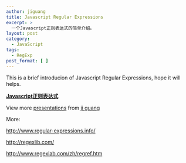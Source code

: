 ```yaml
---
author: jiguang
title: Javascript Regular Expressions
excerpt: >
  一个Javascript正则表达式的简单介绍。
layout: post
category:
  - JavaScript
tags:
  - RegExp
post_format: [ ]
---
```

This is a brief introducion of Javascript Regular Expressions, hope it will helps.

**[Javascript正则表达式][1]** </p> View more [presentations][2] from [ji guang][3]

More:

<http://www.regular-expressions.info/>

<http://regexlib.com/>

<http://www.regexlab.com/zh/regref.htm>

 [1]: http://www.slideshare.net/jiguang/javascript-8911052 "Javascript正则表达式"
 [2]: http://www.slideshare.net/
 [3]: http://www.slideshare.net/jiguang